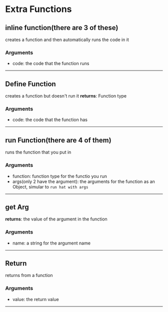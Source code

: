# Extra Functions
## inline function(there are 3 of these)
creates a function and then automatically runs the code in it
### Arguments
* code: the code that the function runs
___
## Define Function
creates a function but doesn't run it
**returns**: Function type
### Arguments
* code: the code that the function has
___
## run Function(there are 4 of them)
runs the function that you put in
### Arguments
* function: function type for the functio you run
* args(only 2 have the argument): the arguments for the function as an Object, simular to `run hat with args`
___
## get Arg
**returns**: the value of the argument in the function
### Arguments
* name: a string for the argument name
___
## Return
returns from a function
### Arguments
* value: the return value
___
